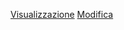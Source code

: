 [Visualizzazione](https://docs.google.com/forms/d/e/1FAIpQLSffQU5PqOGo93X0QrQbD5VscMGA07pes3RWkuZRolinX4nevg/viewform)
[Modifica](https://docs.google.com/forms/u/1/d/1vKzFGCQb5nvyG6it8HfEqZgZ3ioQ6J1_T6eUiTdYIRc/edit?usp=redirect_edit_quantum)
